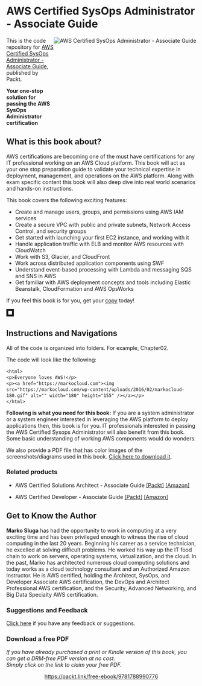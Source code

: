 # AWS Certified SysOps Administrator - Associate Guide

<a href="https://www.packtpub.com/virtualization-and-cloud/aws-certified-sysops-administrator-associate-guide?utm_source=github&utm_medium=repository&utm_campaign=9781788990776 "><img src="https://d255esdrn735hr.cloudfront.net/sites/default/files/imagecache/ppv4_main_book_cover/9781788990776cover.png" alt="AWS Certified SysOps Administrator - Associate Guide" height="256px" align="right"></a>

This is the code repository for [AWS Certified SysOps Administrator - Associate Guide](https://www.packtpub.com/virtualization-and-cloud/aws-certified-sysops-administrator-associate-guide?utm_source=github&utm_medium=repository&utm_campaign=9781788990776), published by Packt.

**Your one-stop solution for passing the AWS SysOps Administrator certification**

## What is this book about?
AWS certifications are becoming one of the must have certifications for any IT professional working on an AWS Cloud platform. This book will act as your one stop preparation guide to validate your technical expertise in deployment, management, and operations on the AWS platform. Along with exam specific content this book will also deep dive into real world scenarios and hands-on instructions.

This book covers the following exciting features:
* Create and manage users, groups, and permissions using AWS IAM services 
* Create a secure VPC with public and private subnets, Network Access Control, and security groups 
* Get started with launching your first EC2 instance, and working with it 
* Handle application traffic with ELB and monitor AWS resources with CloudWatch 
* Work with S3, Glacier, and CloudFront 
* Work across distributed application components using SWF 
* Understand event-based processing with Lambda and messaging SQS and SNS in AWS 
* Get familiar with AWS deployment concepts and tools including Elastic Beanstalk, CloudFormation and AWS OpsWorks 

If you feel this book is for you, get your [copy](https://www.amazon.com/dp/1788990773) today!

<a href="https://www.packtpub.com/?utm_source=github&utm_medium=banner&utm_campaign=GitHubBanner"><img src="https://raw.githubusercontent.com/PacktPublishing/GitHub/master/GitHub.png" 
alt="https://www.packtpub.com/" border="5" /></a>

## Instructions and Navigations
All of the code is organized into folders. For example, Chapter02.

The code will look like the following:
```
<html>
<p>Everyone loves AWS!</p>
<p><a href="https://markocloud.com"><img src="https://markocloud.com/wp-content/uploads/2016/02/markocloud-180.gif" alt="" width="180" height="155" /></a></p>
</html>
```

**Following is what you need for this book:**
If you are a system administrator or a system engineer interested in leveraging the AWS platform to deploy applications then, this book is for you. IT professionals interested in passing the AWS Certified Sysops Administrator will also benefit from this book. Some basic understanding of working AWS components would do wonders.

We also provide a PDF file that has color images of the screenshots/diagrams used in this book. [Click here to download it](https://www.packtpub.com/sites/default/files/downloads/9781788990776_ColorImages.pdf).

### Related products
* AWS Certified Solutions Architect - Associate Guide [[Packt]](https://www.packtpub.com/virtualization-and-cloud/aws-certified-solution-architect-associate-guide?utm_source=github&utm_medium=repository&utm_campaign=9781789130669) [[Amazon]](https://www.amazon.com/dp/B07CSD4VSD)

* AWS Certified Developer - Associate Guide [[Packt]](https://www.packtpub.com/virtualization-and-cloud/aws-certified-developer-associate-guide?utm_source=github&utm_medium=repository&utm_campaign=9781787125629) [[Amazon]](https://www.amazon.com/dp/1787125629)

## Get to Know the Author
**Marko Sluga**
has had the opportunity to work in computing at a very exciting time and has been privileged enough to witness the rise of cloud computing in the last 20 years. Beginning his career as a service technician, he excelled at solving difficult problems. He worked his way up the IT food chain to work on servers, operating systems, virtualization, and the cloud. In the past, Marko has architected numerous cloud computing solutions and today works as a cloud technology consultant and an Authorized Amazon Instructor. He is AWS certified, holding the Architect, SysOps, and Developer Associate AWS certification, the DevOps and Architect Professional AWS certification, and the Security, Advanced Networking, and Big Data Specialty AWS certification.

### Suggestions and Feedback
[Click here](https://docs.google.com/forms/d/e/1FAIpQLSdy7dATC6QmEL81FIUuymZ0Wy9vH1jHkvpY57OiMeKGqib_Ow/viewform) if you have any feedback or suggestions.
### Download a free PDF

 <i>If you have already purchased a print or Kindle version of this book, you can get a DRM-free PDF version at no cost.<br>Simply click on the link to claim your free PDF.</i>
<p align="center"> <a href="https://packt.link/free-ebook/9781788990776">https://packt.link/free-ebook/9781788990776 </a> </p>